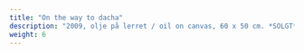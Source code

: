 ```yaml
---
title: "On the way to dacha"
description: "2009, olje på lerret / oil on canvas, 60 x 50 cm. *SOLGT*"
weight: 6
---
```

